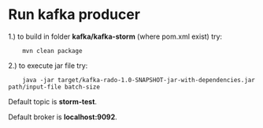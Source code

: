 Run kafka producer
============================

1.) to build in folder <b>kafka/kafka-storm</b> (where pom.xml exist) try:

        mvn clean package

2.) to execute jar file try:

        java -jar target/kafka-rado-1.0-SNAPSHOT-jar-with-dependencies.jar path/input-file batch-size


Default topic is <b>storm-test</b>.

Default broker is <b>localhost:9092</b>.
